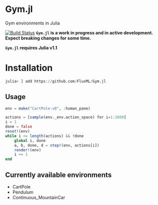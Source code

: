# Gym.jl
Gym environments in Julia

[![Build Status](https://travis-ci.org/kraftpunk97/Gym.jl.svg?branch=CI)](https://travis-ci.org/kraftpunk97/Gym.jl)
**`Gym.jl` is a work in progress and in active development. Expect breaking changes for some time.**

**`Gym.jl` requires Julia v1.1**

# Installation
```julia
julia> ] add https://github.com/FluxML/Gym.jl
```

## Usage

```julia
env = make("CartPole-v0", :human_pane)

actions = [sample(env._env.action_space) for i=1:1000]
i = 1
done = false
reset!(env)
while i <= length(actions) && !done
    global i, done
    a, b, done, d = step!(env, actions[i])
    render!(env)
    i += 1
end
```
## Currently available environments
* CartPole
* Pendulum
* Continuous_MountainCar
